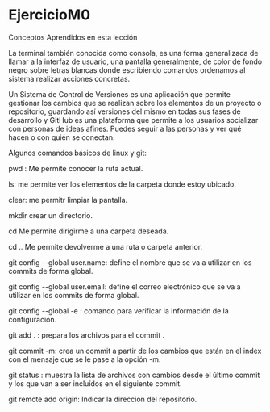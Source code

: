 # EjercicioM0
Conceptos Aprendidos en esta lección

La terminal también conocida como consola, es una forma generalizada de llamar a la interfaz de usuario, una pantalla generalmente, de color de fondo negro sobre letras blancas donde escribiendo comandos ordenamos al sistema realizar acciones concretas.

Un Sistema de Control de Versiones  es una aplicación que permite gestionar los cambios que se realizan sobre los elementos de un proyecto o repositorio, guardando así versiones del mismo en todas sus fases de desarrollo y GitHub es una plataforma que permite a los usuarios socializar con personas de ideas afines. Puedes seguir a las personas y ver qué hacen o con quién se conectan.

Algunos comandos básicos de linux y git:

pwd : Me permite conocer la ruta actual.

ls: me permite ver los elementos de la carpeta donde estoy ubicado.

clear: me permitr limpiar la pantalla.

mkdir crear un directorio.

cd Me permite  dirigirme a una carpeta deseada.

cd .. Me permite devolverme a una ruta o carpeta anterior.

git config --global user.name: define el nombre que se va a utilizar en los commits de forma global.

git config --global user.email: define el correo electrónico que se va a utilizar en los commits de forma global.

git config --global -e : comando para verificar la información de la configuración.

git add . : prepara los archivos para el commit .

git commit -m:  crea un commit a partir de los cambios que están en el index con el mensaje que se le pase a la opción -m.

git status : muestra la lista de archivos con cambios desde el último commit y los que van a ser incluídos en el siguiente commit.

git remote add origin: Indicar la dirección del repositorio.
